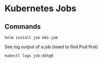 # Kubernetes Jobs

## Commands

```
helm install job k8s-job
```

See log output of a job (need to find Pod first)

```
kubectl logs job-85hg8
```
